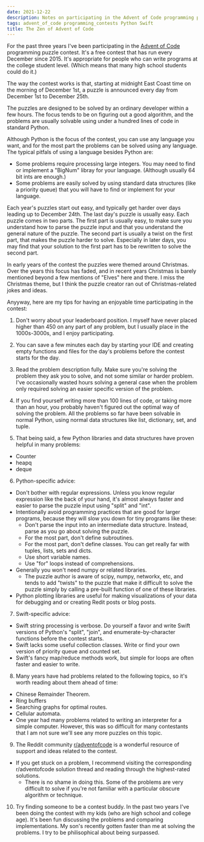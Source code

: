 ```yaml
---
date: 2021-12-22
description: Notes on participating in the Advent of Code programming puzzle contest.
tags: advent_of_code programming_contests Python Swift
title: The Zen of Advent of Code
---
```

For the past three years I've been participating in the [Advent of Code](https://adventofcode.com/) programming puzzle contest. It's a free contest that
has run every December since 2015. It's appropriate for people who can write programs at the college student level. (Which means that many high school
students could do it.)

The way the contest works is that, starting at midnight East Coast time on the morning of December 1st, a puzzle is announced every day from December 1st to
December 25th.

The puzzles are designed to be solved by an ordinary developer within a few hours. The focus tends to be on figuring out a good algorithm, and the problems are
usually solvable using under a hundred lines of code in standard Python.

Although Python is the focus of the contest, you can use any language you want, and for the most part the problems can be solved using any language. The
typical pitfals of using a language besides Python are:

+ Some problems require processing large integers. You may need to find or implement a "BigNum" libray for your language. (Although usually 64 bit ints are enough.)
+ Some problems are easily solved by using standard data structures (like a priority queue) that you will have to find or implement for your language.

Each year's puzzles start out easy, and typically get harder over days leading up to December 24th. The last day's puzzle is usually easy. Each puzzle comes in
two parts. The first part is usually easy, to make sure you understand how to parse the puzzle input and that you understand the general nature of the puzzle. The
second part is usually a twist on the first part, that makes the puzzle harder to solve. Especially in later days, you may find that your solution to the first
part has to be rewritten to solve the second part.

In early years of the contest the puzzles were themed around Christmas. Over the years this focus has faded, and in recent years Christmas is barely mentioned
beyond a few mentions of "Elves" here and there. I miss the Christmas theme, but I think the puzzle creator ran out of Christmas-related jokes and ideas.

Anyyway, here are my tips for having an enjoyable time participating in the contest:

1. Don't worry about your leaderboard position. I myself have never placed higher than 450 on any part of any problem, but I usually place in the 1000s-3000s,
   and I enjoy participating.

2. You can save a few minutes each day by starting your IDE and creating empty functions and files for the day's problems before the contest starts for the day.

3. Read the problem description fully. Make sure you're solving the problem they ask you to solve, and not some similar or harder problem. I've
   occasionally wasted hours solving a general case when the problem only required solving an easier specific version of the problem.

4. If you find yourself writing more than 100 lines of code, or taking more than an hour, you probably haven't figured out the optimal way of
   solving the problem. All the problems so far have been solvable in normal Python, using normal data structures like list, dictionary, set, and tuple.

5. That being said, a few Python libraries and data structures have proven helpful in many problems:

  + Counter
  + heapq
  + deque

6. Python-specific advice:

  + Don't bother with regular expressions. Unless you know regular expression like the back of your hand, it's almost always faster and easier to parse the
    puzzle input using "split" and "int".
  + Intentionally avoid programming practices that are good for larger programs, because they will slow you down for tiny programs like these:
      - Don't parse the input into an intermediate data structure. Instead, parse as you go about solving the puzzle.
      - For the most part, don't define subroutines.
      - For the most part, don't define classes. You can get really far with tuples, lists, sets and dicts.
      - Use short variable names.
      - Use "for" loops instead of comprehensions.
  + Generally you won't need numpy or related libraries.
     - The puzzle author is aware of scipy, numpy, networkx, etc, and tends to add "twists" to the puzzle that make it difficult to solve the puzzle simply by
       calling a pre-built function of one of these libraries.
  + Python plotting libraries are useful for making visualizations of your data for debugging and or creating Redit posts or blog posts.

7. Swift-specific advice:

  - Swift string processing is verbose. Do yourself a favor and write Swift versions of Python's "split", "join", and enumerate-by-character functions before the
    contest starts.
  - Swift lacks some useful collection classes. Write or find your own version of priority queue and counted set.
  - Swift's fancy map/reduce methods work, but simple for loops are often faster and easier to write.

8. Many years have had problems related to the following topics, so it's worth reading about them ahead of time:
  + Chinese Remainder Theorem.
  + Ring buffers
  + Searching graphs for optimal routes.
  + Cellular automata.
  + One year had many problems related to writing an interpreter for a simple computer. However, this was so difficult for many contestants that I am not sure
    we'll see any more puzzles on this topic. 

9. The Reddit community [r/adventofcode](https://www.reddit.com/r/adventofcode/) is a wonderful resource of support and ideas related to the contest.

  - If you get stuck on a problem, I recommend visiting the corresponding r/adventofcode solution thread and reading through the highest-rated solutions.
     - There is no shame in doing this. Some of the problems are very difficult to solve if you're not familiar with a particular obscure algorithm or technique.

10. Try finding someone to be a contest buddy. In the past two years I've been doing the contest with my kids (who are high school and college age).
    It's been fun discussing the problems and comparing implementations. My son's recently gotten faster than me at solving the problems. I try to be
    philisophical about being surpassed.

